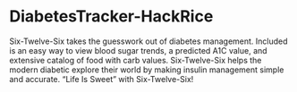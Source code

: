 # DiabetesTracker-HackRice
Six-Twelve-Six takes the guesswork out of diabetes management. Included is an easy way to view blood sugar trends, a predicted A1C value, and extensive catalog of food with carb values. Six-Twelve-Six helps the modern diabetic explore their world by making insulin management simple and accurate. “Life Is Sweet” with Six-Twelve-Six!
